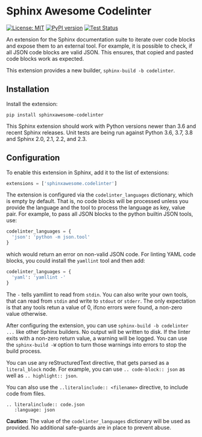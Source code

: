 Sphinx Awesome Codelinter
=========================

[![License: MIT](https://img.shields.io/badge/License-MIT-blue.svg)](https://opensource.org/licenses/MIT)
[![PyPI version](https://img.shields.io/pypi/v/sphinxawesome-codelinter)](https://img.shields.io/pypi/v/sphinxawesome-codelinter)
[![Test Status](https://img.shields.io/github/workflow/status/kai687/sphinxawesome-codelinter/Run%20unit%20tests%20against%20different%20versions%20of%20Python?label=tests)](https://img.shields.io/github/workflow/status/kai687/sphinxawesome-codelinter/Run%20unit%20tests%20against%20different%20versions%20of%20Python?label=tests)

An extension for the Sphinx documentation suite to iterate over code blocks
and expose them to an external tool. For example, it is possible to check, if
all JSON code blocks are valid JSON. This ensures, that copied and pasted code
blocks work as expected.

This extension provides a new builder, `sphinx-build -b codelinter`.


Installation
------------

Install the extension:

```console
pip install sphinxawesome-codelinter
```

This Sphinx extension should work with Python versions newer than 3.6 and
recent Sphinx releases.  Unit tests are being run against Python 3.6, 3.7, 3.8
and Sphinx 2.0, 2.1, 2.2, and 2.3.

Configuration
-------------

To enable this extension in Sphinx, add it to the list of extensions:

```python
extensions = ['sphinxawesome.codelinter']
```

The extension is configured via the `codelinter_languages` dictionary, which
is empty by default. That is, no code blocks will be processed unless you
provide the language and the tool to process the language as key, value pair.
For example, to pass all JSON blocks to the python builtin JSON tools, use:

```python
codelinter_languages = {
  'json': 'python -m json.tool'
}
```

which would return an error on non-valid JSON code. For linting YAML code
blocks, you could install the `yamllint` tool and then add:

```python
codelinter_languages = {
  'yaml': 'yamllint -'
}
```

The `-` tells yamllint to read from `stdin`. You can also write your own
tools, that can read from `stdin` and write to `stdout` or `stderr`. The only 
expectation is that any tools retun a value of 0, ifcno errors were found, 
a non-zero value otherwise.

After configuring the extension, you can use `sphinx-build -b codelinter ...`
like other Sphinx builders. No output will be written to disk. If the linter
exits with a non-zero return value, a warning will be logged. You can use the
`sphinx-build -W` option to turn those warnings into errors to stop the build
process.

You can use any reStructuredText directive, that gets parsed as a
`literal_block` node. For example, you can use `.. code-block:: json` as well
as `.. highlight:: json`. 

You can also use the `..literalinclude:: <filename>` directive, to include
code from files. 

```
.. literalinclude:: code.json
   :language: json
```

**Caution:** The value of the `codelinter_languages` dictionary will be used as
provided. No additional safe-guards are in place to prevent abuse.
